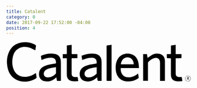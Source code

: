 ```yaml
---
title: Catalent
category: 0
date: 2017-09-22 17:52:00 -04:00
position: 4
---
```


<svg version="1.1"  xmlns="http://www.w3.org/2000/svg" xmlns:xlink="http://www.w3.org/1999/xlink" x="0px" y="0px"
	 viewBox="0 0 762 170" style="enable-background:new 0 0 762 170;" xml:space="preserve">
<g>
<path d="M120,37.2c-8.2-3.9-15.9-8.6-24.3-11.2c-18.2-5.6-35.9-4.2-51.4,8.4c-9,7.3-13.9,17.3-16.5,28.4
		C23.8,80.4,24,97.9,30.3,115c8.3,22.5,28.2,33.2,51.5,31.5c13.9-1,26.2-6,37.6-13.7c0.7-0.4,1.3-0.8,2-1.2c0.2-0.1,0.4,0,1-0.1
		c0.9,6,2,12.1,2.7,18.2c0.1,0.9-1.2,2.3-2.2,2.9c-15.3,9.9-32.1,14.4-50.3,13.6c-14.4-0.6-27.8-4.6-39.5-13.1
		c-14.5-10.6-23-25.1-26.9-42.4C1.1,87.9,1.8,65.4,11.7,44C23,19.6,42.7,6.7,69.3,4.1c17.7-1.7,34.5,1.2,50.1,10.2
		c2.6,1.5,3.7,3.1,3.1,6.2C121.4,26.2,120.7,32,120,37.2z"/>
<path d="M312.8,77.1c-0.9-5.5-1.8-10.6-2.5-15.7c-0.1-0.7,0.9-2,1.7-2.3c17.3-7.1,35.2-10.3,53.9-7.4c16.1,2.4,25.5,12.9,26.4,29.4
		c0.4,7.8,0.2,15.5,0.2,23.3c0,18.3,0,36.5,0,54.8c0,1.2,0,2.5,0,4.2c-5,0-9.8,0.1-14.6-0.1c-0.7,0-1.7-1.6-1.9-2.6
		c-0.8-3.8-1.3-7.7-2-12.1c-2.6,2.2-4.6,4.1-6.8,5.8c-13.4,10.4-28.4,14-44.8,9.4c-15.1-4.2-20.9-17.8-19.9-31.8
		c1.1-15.7,10.7-24.7,24.2-30.4c11.9-5,24.6-7.1,37.3-8.8c1.1-0.1,2.2-0.4,3.3-0.5c5.2-0.8,5.2-0.8,5.1-6.1
		C372.1,75,366,68.8,354.8,68c-13-0.9-25.2,2.4-37.1,7.1C316.2,75.7,314.8,76.3,312.8,77.1z M372.4,106.9
		c-6.2,0.9-11.8,1.6-17.3,2.6c-8.6,1.7-17.1,3.8-24.5,9c-6.8,4.7-9.9,13-7.6,20.4c2.1,6.7,7.8,10.3,16.8,10.1
		c12.7-0.2,22.7-6.3,31.6-14.7c0.5-0.5,0.9-1.4,1-2.1C372.4,124,372.4,115.8,372.4,106.9z"/>
<path d="M145.3,77.1c-0.9-5.3-1.7-10.3-2.4-15.3c-0.1-0.8,0.8-2.3,1.6-2.6c17.1-7.2,34.9-10.2,53.5-7.6c15.9,2.2,26,12.7,26.6,28.8
		c0.6,14.6,0.3,29.3,0.4,43.9c0,11.8-0.1,23.7,0.1,35.5c0,3-0.9,3.9-3.8,3.7c-4-0.2-8.1-0.1-12.4-0.1c-0.8-4.8-1.6-9.5-2.5-14.9
		c-1.5,1.3-2.5,2.2-3.5,3.1c-13.4,12.1-28.9,16.8-46.5,12.6c-12.9-3.1-20.6-13.1-21.3-26.3c-0.9-17.7,6.8-29.3,24.2-36.4
		c11.9-4.8,24.4-7,37-8.8c1.1-0.2,2.2-0.3,3.3-0.5c5.5-0.9,5.5-0.9,5.3-6.5c-0.4-10.9-6.5-17-17.2-17.7c-13.9-1-26.7,2.8-39.3,7.9
		C147.3,76.3,146.5,76.6,145.3,77.1z M204.8,106.7c-7.6,1.3-14.7,2.2-21.7,3.7c-7.9,1.7-15.7,4.2-22,9.6c-5.8,4.9-7.9,12.8-5.4,19.6
		c2.3,6.1,7.6,9.3,15.7,9.3c13,0,23.3-5.9,32.3-14.7c0.6-0.6,1.1-1.8,1.1-2.7C204.8,123.7,204.8,115.7,204.8,106.7z"/>
<path d="M546.4,110.2c-25.8,0-50.5,0-75.3,0c-1.2,20.3,9.3,40.5,36,38.3c12.1-1,22.5-5.8,32.1-12.9c1-0.7,2-1.4,3.5-2.4
		c0.9,5.8,1.9,11.2,2.5,16.6c0.1,0.9-1.1,2.3-2.1,3c-13.6,9.9-28.9,13.6-45.5,12.7c-14-0.7-26.1-5.6-35.2-16.6
		c-6.8-8.3-10-18.1-11.3-28.5c-1.6-13.2-1-26.3,3.8-38.9c13.8-36.1,54.3-36.8,72.8-21.6c9.8,8.1,14.7,18.9,16.8,31.1
		C545.5,97.1,545.7,103.4,546.4,110.2z M525,94.7c-1.4-17.3-10.5-28.1-25.7-28.4c-16.7-0.3-26.3,14.3-27.5,28.4
		C489.6,94.7,507.3,94.7,525,94.7z"/>
<path d="M581.7,68.4c6-4.1,11.2-8.1,16.9-11.5c10-5.9,20.9-7.6,32.3-5.3c13.6,2.8,22,14,22.1,29.6c0.1,26.4,0,52.7,0,79.1
		c0,0.9-0.1,1.8-0.2,2.9c-6.6,0-13.1,0-19.9,0c0-1.3,0-2.4,0-3.5c0-23.7,0-47.3,0-71c0-16.5-10.6-24-26.3-18.4
		c-8.8,3.1-15.9,8.8-22.2,15.5c-0.8,0.8-1.1,2.4-1.1,3.7c-0.1,23.2-0.1,46.4-0.1,69.6c0,1.2,0,2.5,0,4c-6.7,0-13.1,0-19.8,0
		c0-36.6,0-73.1,0-110c5.1,0,10.2,0,15.6,0C579.9,58.1,580.7,63.1,581.7,68.4z"/>
<path d="M292.9,52.9c0,5.7,0,10.9,0,16.6c-1.2,0.1-2.3,0.2-3.5,0.2c-5.7,0-11.5,0.1-17.2,0c-2.1,0-3,0.7-3,2.9
		c0.1,20.5-0.1,41,0.1,61.5c0.1,8.6,5,13,14.1,13.3c3.5,0.1,6.9,0,10.7,0c0.4,2.4,0.8,5.2,1.2,7.9c0.4,2.7,0.8,5.5,1.3,8.6
		c-10.5,1.4-20.6,2.2-30.5-0.8c-9.5-2.9-14.7-9.6-16.1-19.3c-0.4-2.9-0.6-5.8-0.6-8.7c-0.1-20.4,0-40.8,0-61.2c0-1.2,0-2.4,0-4.1
		c-5.6,0-11,0-16.6,0c0-5.8,0-11.1,0-16.9c5.3,0,10.7,0,16.4,0c0.1-1.6,0.2-2.8,0.2-4c0-9.6,0.1-19.2,0-28.7c0-2.2,0.4-3.1,2.9-3.4
		c5.5-0.6,10.9-1.6,16.8-2.5c0.1,1.3,0.2,2.5,0.3,3.7c0,10.5,0.1,21,0,31.4c0,2.7,0.8,3.5,3.4,3.4C279.2,52.7,285.8,52.9,292.9,52.9
		z"/>
<path d="M697.3,14.4c0,12.8,0,25.4,0,38.4c8,0,15.7,0,23.8,0c0,5.3,0.1,10.3-0.1,15.2c0,0.6-1.8,1.7-2.8,1.7
		c-5.6,0.2-11.3,0.1-16.9,0.1c-1.2,0-2.4,0.1-3.9,0.2c0,1.3,0,2.3,0,3.3c0,19.8,0,39.7,0,59.5c0,9.8,4.6,14.5,14.5,14.7
		c3.3,0.1,6.7,0,10.4,0c0.8,5.2,1.7,10.7,2.6,16.5c-11,1.5-21.4,2.3-31.5-1.1c-9-3-13.7-9.8-15.1-19c-0.4-2.9-0.6-5.8-0.6-8.7
		c-0.1-20.1,0-40.1,0-60.2c0-5.2,0-5.2-5.4-5.2c-3,0-6.1,0.1-9.1-0.1c-0.8-0.1-2.2-1.1-2.2-1.7c-0.2-4.9-0.1-9.9-0.1-15.1
		c4.8,0,9.2-0.1,13.6,0c2.5,0.1,3.3-0.7,3.3-3.2c-0.1-9.8,0-19.6-0.1-29.4c0-2.2,0.4-3.2,2.9-3.4C685.9,16.3,691.4,15.3,697.3,14.4z
		"/>
<path d="M433.5,14.4c0,2.2,0,4.2,0,6.2c0,46.1,0,92.2,0,138.3c0,4.5,0,4.5-4.4,4.5c-4.2,0-8.4-0.2-12.5,0c-3,0.2-3.5-1-3.5-3.7
		c0.1-10.4,0.1-20.7,0.1-31.1c0-35.7,0-71.5-0.1-107.2c0-3.1,0.8-4.3,4-4.6C422.5,16.4,427.8,15.3,433.5,14.4z"/>
<path d="M738.7,146.2c2.4-4.5,6.7-4.5,10.9-4.1c4.3,0.4,7.2,3.1,8.5,7.1c1.4,4.4,1,8.8-2.1,12.4c-3,3.5-7.1,4.1-11.4,3.3
		c-4.2-0.8-7-3.4-8-7.4c-1-4-1.4-8.2,2.2-11.5c-0.5,1.4-1.1,2.7-1.5,4.1c-1.1,4.3-0.5,8.3,2.7,11.5c3.9,3.8,10.4,3.9,14.5,0.3
		c4-3.5,4.6-11,1.2-15.4c-3.2-4.2-9.8-5.2-14.3-2.2C740.5,144.9,739.6,145.6,738.7,146.2z"/>
<path d="M751.4,159.6c-1.6-1.9-3.2-3.9-5.5-6.6c-0.4,2.9-0.7,4.6-0.9,6.3c-0.3,0-0.5,0-0.8-0.1c0-4,0-8,0-12.3
		c2.4,0,5.4-1.3,6.7,1.8c0.6,1.5-0.5,3.7-0.9,5.6c-0.3,0-0.6,0-0.9,0c1,1.5,2,3.1,3,4.6C751.9,159.2,751.6,159.4,751.4,159.6z
		 M743.8,150.1c1.6,1.4,2.6,2.9,3.2,2.7c1.1-0.3,2.1-1.5,3.1-2.3c-1-0.8-1.9-2-3-2.3C746.5,148,745.5,149.1,743.8,150.1z"/>
</g>
</svg>
